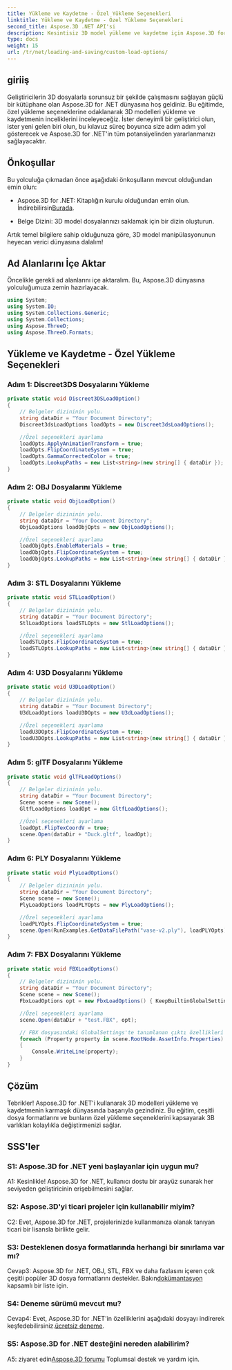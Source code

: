 ```yaml
---
title: Yükleme ve Kaydetme - Özel Yükleme Seçenekleri
linktitle: Yükleme ve Kaydetme - Özel Yükleme Seçenekleri
second_title: Aspose.3D .NET API'si
description: Kesintisiz 3D model yükleme ve kaydetme için Aspose.3D for .NET'i keşfedin.
type: docs
weight: 15
url: /tr/net/loading-and-saving/custom-load-options/
---
```

## giriiş

Geliştiricilerin 3D dosyalarla sorunsuz bir şekilde çalışmasını sağlayan güçlü bir kütüphane olan Aspose.3D for .NET dünyasına hoş geldiniz. Bu eğitimde, özel yükleme seçeneklerine odaklanarak 3D modelleri yükleme ve kaydetmenin inceliklerini inceleyeceğiz. İster deneyimli bir geliştirici olun, ister yeni gelen biri olun, bu kılavuz süreç boyunca size adım adım yol gösterecek ve Aspose.3D for .NET'in tüm potansiyelinden yararlanmanızı sağlayacaktır.

## Önkoşullar

Bu yolculuğa çıkmadan önce aşağıdaki önkoşulların mevcut olduğundan emin olun:

-  Aspose.3D for .NET: Kitaplığın kurulu olduğundan emin olun. İndirebilirsin[Burada](https://releases.aspose.com/3d/net/).

- Belge Dizini: 3D model dosyalarınızı saklamak için bir dizin oluşturun.

Artık temel bilgilere sahip olduğunuza göre, 3D model manipülasyonunun heyecan verici dünyasına dalalım!

## Ad Alanlarını İçe Aktar

Öncelikle gerekli ad alanlarını içe aktaralım. Bu, Aspose.3D dünyasına yolculuğumuza zemin hazırlayacak.

```csharp
using System;
using System.IO;
using System.Collections.Generic;
using System.Collections;
using Aspose.ThreeD;
using Aspose.ThreeD.Formats;
```

## Yükleme ve Kaydetme - Özel Yükleme Seçenekleri

### Adım 1: Discreet3DS Dosyalarını Yükleme

```csharp
private static void Discreet3DSLoadOption()
{
    // Belgeler dizininin yolu.
    string dataDir = "Your Document Directory";
    Discreet3dsLoadOptions loadOpts = new Discreet3dsLoadOptions();

    //Özel seçenekleri ayarlama
    loadOpts.ApplyAnimationTransform = true;
    loadOpts.FlipCoordinateSystem = true;
    loadOpts.GammaCorrectedColor = true;
    loadOpts.LookupPaths = new List<string>(new string[] { dataDir });
}
```

### Adım 2: OBJ Dosyalarını Yükleme

```csharp
private static void ObjLoadOption()
{
    // Belgeler dizininin yolu.
    string dataDir = "Your Document Directory";
    ObjLoadOptions loadObjOpts = new ObjLoadOptions();

    //Özel seçenekleri ayarlama
    loadObjOpts.EnableMaterials = true;
    loadObjOpts.FlipCoordinateSystem = true;
    loadObjOpts.LookupPaths = new List<string>(new string[] { dataDir });
}
```

### Adım 3: STL Dosyalarını Yükleme

```csharp
private static void STLLoadOption()
{
    // Belgeler dizininin yolu.
    string dataDir = "Your Document Directory";
    StlLoadOptions loadSTLOpts = new StlLoadOptions();

    //Özel seçenekleri ayarlama
    loadSTLOpts.FlipCoordinateSystem = true;
    loadSTLOpts.LookupPaths = new List<string>(new string[] { dataDir });
}
```

### Adım 4: U3D Dosyalarını Yükleme

```csharp
private static void U3DLoadOption()
{
    // Belgeler dizininin yolu.
    string dataDir = "Your Document Directory";
    U3dLoadOptions loadU3DOpts = new U3dLoadOptions();

    //Özel seçenekleri ayarlama
    loadU3DOpts.FlipCoordinateSystem = true;
    loadU3DOpts.LookupPaths = new List<string>(new string[] { dataDir });
}
```

### Adım 5: glTF Dosyalarını Yükleme

```csharp
private static void glTFLoadOptions()
{
    // Belgeler dizininin yolu.
    string dataDir = "Your Document Directory";
    Scene scene = new Scene();
    GltfLoadOptions loadOpt = new GltfLoadOptions();

    //Özel seçenekleri ayarlama
    loadOpt.FlipTexCoordV = true;
    scene.Open(dataDir + "Duck.gltf", loadOpt);
}
```

### Adım 6: PLY Dosyalarını Yükleme

```csharp
private static void PlyLoadOptions()
{
    // Belgeler dizininin yolu.
    string dataDir = "Your Document Directory";
    Scene scene = new Scene();
    PlyLoadOptions loadPLYOpts = new PlyLoadOptions();

    //Özel seçenekleri ayarlama
    loadPLYOpts.FlipCoordinateSystem = true;
    scene.Open(RunExamples.GetDataFilePath("vase-v2.ply"), loadPLYOpts);
}
```

### Adım 7: FBX Dosyalarını Yükleme

```csharp
private static void FBXLoadOptions()
{
    // Belgeler dizininin yolu.
    string dataDir = "Your Document Directory";
    Scene scene = new Scene();
    FbxLoadOptions opt = new FbxLoadOptions() { KeepBuiltinGlobalSettings = true };

    //Özel seçenekleri ayarlama
    scene.Open(dataDir + "test.FBX", opt);

    // FBX dosyasındaki GlobalSettings'te tanımlanan çıktı özellikleri
    foreach (Property property in scene.RootNode.AssetInfo.Properties)
    {
        Console.WriteLine(property);
    }
}
```

## Çözüm

Tebrikler! Aspose.3D for .NET'i kullanarak 3D modelleri yükleme ve kaydetmenin karmaşık dünyasında başarıyla gezindiniz. Bu eğitim, çeşitli dosya formatlarını ve bunların özel yükleme seçeneklerini kapsayarak 3B varlıkları kolaylıkla değiştirmenizi sağlar.

## SSS'ler

### S1: Aspose.3D for .NET yeni başlayanlar için uygun mu?

A1: Kesinlikle! Aspose.3D for .NET, kullanıcı dostu bir arayüz sunarak her seviyeden geliştiricinin erişebilmesini sağlar.

### S2: Aspose.3D'yi ticari projeler için kullanabilir miyim?

C2: Evet, Aspose.3D for .NET, projelerinizde kullanmanıza olanak tanıyan ticari bir lisansla birlikte gelir.

### S3: Desteklenen dosya formatlarında herhangi bir sınırlama var mı?

 Cevap3: Aspose.3D for .NET, OBJ, STL, FBX ve daha fazlasını içeren çok çeşitli popüler 3D dosya formatlarını destekler. Bakın[dokümantasyon](https://reference.aspose.com/3d/net/) kapsamlı bir liste için.

### S4: Deneme sürümü mevcut mu?

Cevap4: Evet, Aspose.3D for .NET'in özelliklerini aşağıdaki dosyayı indirerek keşfedebilirsiniz.[ücretsiz deneme](https://releases.aspose.com/).

### S5: Aspose.3D for .NET desteğini nereden alabilirim?

A5: ziyaret edin[Aspose.3D forumu](https://forum.aspose.com/c/3d/18) Toplumsal destek ve yardım için.
